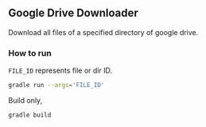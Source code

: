 ## Google Drive Downloader
Download all files of a specified directory of google drive.


### How to run
`FILE_ID` represents file or dir ID.

```sh
gradle run --args='FILE_ID'
```

Build only,

```sh
gradle build
```
